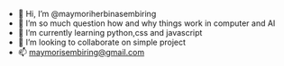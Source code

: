 - 👋 Hi, I’m @maymoriherbinasembiring
- 👀 I’m so much question how and why things work in computer and AI
- 🌱 I’m currently learning python,css and javascript
- 💞️ I’m looking to collaborate on simple project
- 📫 maymorisembiring@gmail.com

<!---
maymoriherbinasembiring/maymoriherbinasembiring is a ✨ special ✨ repository because its `README.md` (this file) appears on your GitHub profile.
You can click the Preview link to take a look at your changes.
--->
